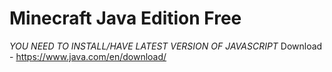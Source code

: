 # Minecraft Java Edition Free

*YOU NEED TO INSTALL/HAVE LATEST VERSION OF JAVASCRIPT*
Download - https://www.java.com/en/download/
